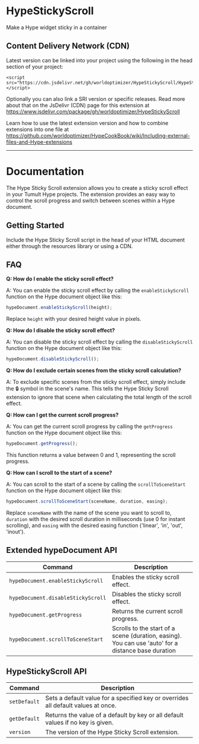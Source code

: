 # HypeStickyScroll
Make a Hype widget sticky in a container

## Content Delivery Network (CDN)
Latest version can be linked into your project using the following in the head section of your project:
```
<script src="https://cdn.jsdelivr.net/gh/worldoptimizer/HypeStickyScroll/HypeStickyScroll.min.js"></script>
```

Optionally you can also link a SRI version or specific releases. Read more about that on the JsDelivr (CDN) page for this extension at https://www.jsdelivr.com/package/gh/worldoptimizer/HypeStickyScroll

Learn how to use the latest extension version and how to combine extensions into one file at https://github.com/worldoptimizer/HypeCookBook/wiki/Including-external-files-and-Hype-extensions


---


# Documentation

The Hype Sticky Scroll extension allows you to create a sticky scroll effect in your Tumult Hype projects. The extension provides an easy way to control the scroll progress and switch between scenes within a Hype document.

## Getting Started

Include the Hype Sticky Scroll script in the head of your HTML document either through the resources library or using a CDN.

## FAQ

**Q: How do I enable the sticky scroll effect?**

A: You can enable the sticky scroll effect by calling the `enableStickyScroll` function on the Hype document object like this:

```javascript
hypeDocument.enableStickyScroll(height);
```

Replace `height` with your desired height value in pixels.

**Q: How do I disable the sticky scroll effect?**

A: You can disable the sticky scroll effect by calling the `disableStickyScroll` function on the Hype document object like this:

```javascript
hypeDocument.disableStickyScroll();
```

**Q: How do I exclude certain scenes from the sticky scroll calculation?**

A: To exclude specific scenes from the sticky scroll effect, simply include the 🔒 symbol in the scene's name. This tells the Hype Sticky Scroll extension to ignore that scene when calculating the total length of the scroll effect.

**Q: How can I get the current scroll progress?**

A: You can get the current scroll progress by calling the `getProgress` function on the Hype document object like this:

```javascript
hypeDocument.getProgress();
```

This function returns a value between 0 and 1, representing the scroll progress.

**Q: How can I scroll to the start of a scene?**

A: You can scroll to the start of a scene by calling the `scrollToSceneStart` function on the Hype document object like this:

```javascript
hypeDocument.scrollToSceneStart(sceneName, duration, easing);
```

Replace `sceneName` with the name of the scene you want to scroll to, `duration` with the desired scroll duration in milliseconds (use 0 for instant scrolling), and `easing` with the desired easing function ('linear', 'in', 'out', 'inout').


## Extended hypeDocument API

| Command               | Description |
|-----------------------|-------------|
| `hypeDocument.enableStickyScroll`  | Enables the sticky scroll effect. |
| `hypeDocument.disableStickyScroll` | Disables the sticky scroll effect. |
| `hypeDocument.getProgress`         | Returns the current scroll progress. |
| `hypeDocument.scrollToSceneStart`  | Scrolls to the start of a scene (duration, easing). You can use 'auto' for a distance base duration |

## HypeStickyScroll API

| Command      | Description |
|--------------|-------------|
| `setDefault` | Sets a default value for a specified key or overrides all default values at once. |
| `getDefault` | Returns the value of a default by key or all default values if no key is given. |
| `version`    | The version of the Hype Sticky Scroll extension. |
